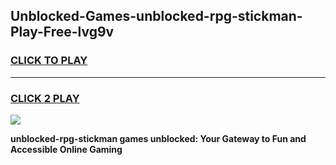 
## Unblocked-Games-unblocked-rpg-stickman-Play-Free-lvg9v
<h3>
<a href="https://premium76.site?title=unblocked-rpg-stickman&ref=18A1">CLICK TO PLAY</a></h3>
<hr>

<h3>
<a href="https://premium76.site?title=unblocked-rpg-stickman&ref=18A1">CLICK 2 PLAY</a>
  
</h3>

<a href="https://premium76.site?title=unblocked-rpg-stickman&ref=18A1"><img src="https://clearcache.store/games.png"></a>


**unblocked-rpg-stickman games unblocked: Your Gateway to Fun and Accessible Online Gaming**
